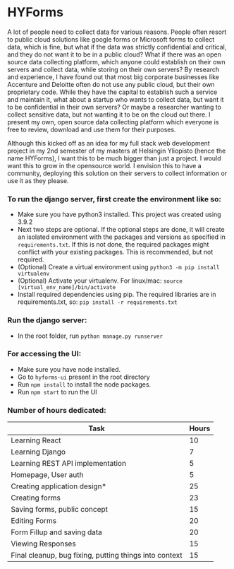 # HYForms

A lot of people need to collect data for various reasons. People often resort to public cloud solutions like google forms or Microsoft forms to collect data, which is fine, but what if the data was strictly confidential and critical, and they do not want it to be in a public cloud? What if there was an open source data collecting platform, which anyone could establish on their own servers and collect data, while storing on their own servers? By research and experience, I have found out that most big corporate businesses like Accenture and Deloitte often do not use any public cloud, but their own proprietary code. While they have the capital to establish such a service and maintain it, what about a startup who wants to collect data, but want it to be confidential in their own servers? Or maybe a researcher wanting to collect sensitive data, but not wanting it to be on the cloud out there. I present my own, open source data collecting platform which everyone is free to review, download and use them for their purposes.


Although this kicked off as an idea for my full stack web development project in my 2nd semester of my masters at Helsingin Yliopisto (hence the name HYForms), I want this to be much bigger than just a project. I would want this to grow in the opensource world. I envision this to have a community, deploying this solution on their servers to collect information or use it as they please.

### To run the django server, first create the environment like so:

- Make sure you have python3 installed. This project was created using 3.9.2
- Next two steps are optional. If the optional steps are done, it will create an isolated environment with the packages and versions as specified in `requirements.txt`. If this is not done, the required packages might conflict with your existing packages. This is recommended, but not required.
- (Optional) Create a virtual environment using `python3 -m pip install virtualenv`
- (Optional) Activate your virtualenv. For linux/mac: `source [virtual_env_name]/bin/activate`
- Install required dependencies using pip. The required libraries are in requirements.txt, so: `pip install -r requirements.txt`

### Run the django server:
- In the root folder, run `python manage.py runserver`

### For accessing the UI:
- Make sure you have node installed.
- Go to `hyforms-ui` present in the root directory
- Run `npm install` to install the node packages.
- Run `npm start` to run the UI 

### Number of hours dedicated:

| Task                                                    | Hours  |
| ------------------------------------------------------- | ------ |
| Learning React                                          | 10     |
| Learning Django                                         | 7      |
| Learning REST API implementation                        | 5      |
| Homepage, User auth                                     | 5      |
| Creating application design*                            | 25     |
| Creating forms                                          | 23     |
| Saving forms, public concept                            | 15     |
| Editing Forms                                           | 20     |
| Form Fillup and saving data                             | 20     |
| Viewing Responses                                       | 15     |
| Final cleanup, bug fixing, putting things into context  | 15     |